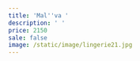 ```yaml
---
title: 'Mal''va '
description: ' '
price: 2150
sale: false
image: /static/image/lingerie21.jpg
---
```


